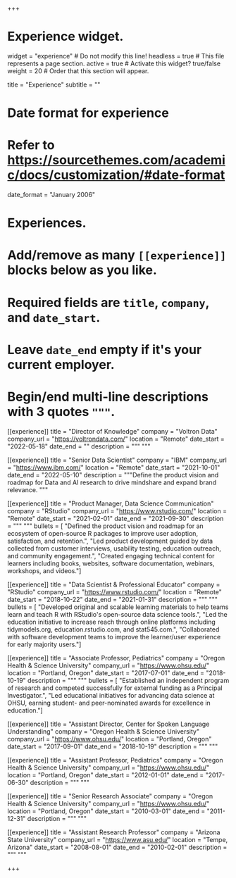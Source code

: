 +++
# Experience widget.
widget = "experience"  # Do not modify this line!
headless = true  # This file represents a page section.
active = true # Activate this widget? true/false
weight = 20  # Order that this section will appear.

title = "Experience"
subtitle = ""

# Date format for experience
#   Refer to https://sourcethemes.com/academic/docs/customization/#date-format
date_format = "January 2006"

# Experiences.
#   Add/remove as many `[[experience]]` blocks below as you like.
#   Required fields are `title`, `company`, and `date_start`.
#   Leave `date_end` empty if it's your current employer.
#   Begin/end multi-line descriptions with 3 quotes `"""`.
[[experience]]
  title = "Director of Knowledge"
  company = "Voltron Data"
  company_url = "https://voltrondata.com/"
  location = "Remote"
  date_start = "2022-05-18"
  date_end = ""
  description = """
  """
  
[[experience]]
  title = "Senior Data Scientist"
  company = "IBM"
  company_url = "https://www.ibm.com/"
  location = "Remote"
  date_start = "2021-10-01"
  date_end = "2022-05-10"
  description = """Define the product vision and roadmap for Data and AI research to drive mindshare and expand brand relevance.
  """
  
[[experience]]
  title = "Product Manager, Data Science Communication"
  company = "RStudio"
  company_url = "https://www.rstudio.com/"
  location = "Remote"
  date_start = "2021-02-01"
  date_end = "2021-09-30"
  description = """
  """
  bullets = [
"Defined the product vision and roadmap for an ecosystem of open-source R packages to improve user adoption, satisfaction, and retention.",
"Led product development guided by data collected from customer interviews, usability testing, education outreach, and community engagement.",
"Created engaging technical content for learners including books, websites, software documentation, webinars, workshops, and videos."]
  
[[experience]]
  title = "Data Scientist & Professional Educator"
  company = "RStudio"
  company_url = "https://www.rstudio.com/"
  location = "Remote"
  date_start = "2018-10-22"
  date_end = "2021-01-31"
  description = """
  """
  bullets = [
"Developed original and scalable learning materials to help teams learn and teach R with RStudio's open-source data science tools.",
"Led the education initiative to increase reach through online platforms including tidymodels.org, education.rstudio.com, and stat545.com.",
"Collaborated with software development teams to improve the learner/user experience for early majority users."]


[[experience]]
  title = "Associate Professor, Pediatrics"
  company = "Oregon Health & Science University"
  company_url = "https://www.ohsu.edu/"
  location = "Portland, Oregon"
  date_start = "2017-07-01"
  date_end = "2018-10-19"
  description = """ """
  bullets = [
"Established an independent program of research and competed successfully for external funding as a Principal Investigator.",
"Led educational initiatives for advancing data science at OHSU, earning student- and peer-nominated awards for excellence in education."]
  
[[experience]]
  title = "Assistant Director, Center for Spoken Language Understanding"
  company = "Oregon Health & Science University"
  company_url = "https://www.ohsu.edu/"
  location = "Portland, Oregon"
  date_start = "2017-09-01"
  date_end = "2018-10-19"
  description = """ """

[[experience]]
  title = "Assistant Professor, Pediatrics"
  company = "Oregon Health & Science University"
  company_url = "https://www.ohsu.edu/"
  location = "Portland, Oregon"
  date_start = "2012-01-01"
  date_end = "2017-06-30"
  description = """ """
  
[[experience]]
  title = "Senior Research Associate"
  company = "Oregon Health & Science University"
  company_url = "https://www.ohsu.edu/"
  location = "Portland, Oregon"
  date_start = "2010-03-01"
  date_end = "2011-12-31"
  description = """ """
  
[[experience]]
  title = "Assistant Research Professor"
  company = "Arizona State University"
  company_url = "https://www.asu.edu/"
  location = "Tempe, Arizona"
  date_start = "2008-08-01"
  date_end = "2010-02-01"
  description = """ """

+++
